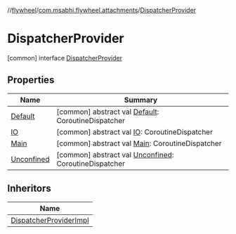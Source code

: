 //[flywheel](../../../index.md)/[com.msabhi.flywheel.attachments](../index.md)/[DispatcherProvider](index.md)



# DispatcherProvider  
 [common] interface [DispatcherProvider](index.md)   


## Properties  
  
|  Name |  Summary | 
|---|---|
| <a name="com.msabhi.flywheel.attachments/DispatcherProvider/Default/#/PointingToDeclaration/"></a>[Default](-default.md)| <a name="com.msabhi.flywheel.attachments/DispatcherProvider/Default/#/PointingToDeclaration/"></a> [common] abstract val [Default](-default.md): CoroutineDispatcher   <br>|
| <a name="com.msabhi.flywheel.attachments/DispatcherProvider/IO/#/PointingToDeclaration/"></a>[IO](-i-o.md)| <a name="com.msabhi.flywheel.attachments/DispatcherProvider/IO/#/PointingToDeclaration/"></a> [common] abstract val [IO](-i-o.md): CoroutineDispatcher   <br>|
| <a name="com.msabhi.flywheel.attachments/DispatcherProvider/Main/#/PointingToDeclaration/"></a>[Main](-main.md)| <a name="com.msabhi.flywheel.attachments/DispatcherProvider/Main/#/PointingToDeclaration/"></a> [common] abstract val [Main](-main.md): CoroutineDispatcher   <br>|
| <a name="com.msabhi.flywheel.attachments/DispatcherProvider/Unconfined/#/PointingToDeclaration/"></a>[Unconfined](-unconfined.md)| <a name="com.msabhi.flywheel.attachments/DispatcherProvider/Unconfined/#/PointingToDeclaration/"></a> [common] abstract val [Unconfined](-unconfined.md): CoroutineDispatcher   <br>|


## Inheritors  
  
|  Name | 
|---|
| <a name="com.msabhi.flywheel.attachments/DispatcherProviderImpl///PointingToDeclaration/"></a>[DispatcherProviderImpl](../-dispatcher-provider-impl/index.md)|

